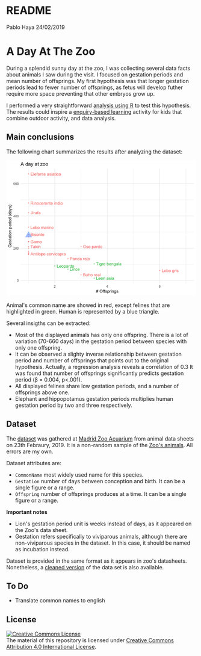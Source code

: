 README
================
Pablo Haya
24/02/2019

A Day At The Zoo
================

During a splendid sunny day at the zoo, I was collecting several data facts about animals I saw during the visit. I focused on gestation periods and mean number of offsprings. My first hypothesis was that longer gestation periods lead to fewer number of offsprings, as fetus will develop futher require more space preventing that other embryos grow up.

I performed a very straightforward [analysis using R](/scripts/analysis.R) to test this hypothesis. The results could inspire a [enquiry-based learning](https://en.wikipedia.org/wiki/Inquiry-based_learning) activity for kids that combine outdoor activity, and data analysis.

Main conclusions
----------------

The following chart summarizes the results after analyzing the dataset:

![](README_files/figure-markdown_github/main-chart-1.png)

Animal's common name are showed in red, except felines that are highlighted in green. Human is represented by a blue triangle.

Several insigths can be extracted:

-   Most of the displayed animals has only one offspring. There is a lot of variation (70-660 days) in the gestation period between species with only one offspring.
-   It can be observed a slighty inverse relationship between gestation period and number of offsprings that points out to the original hypothesis. Actually, a regression analysis reveals a correlation of 0.3 It was found that number of offsprings significantly predicts gestation period (β = 0.004, p&lt;.001).
-   All displayed felines share low gestation periods, and a number of offsprings above one.
-   Elephant and hippopotamus gestation periods multiplies human gestation period by two and three respectively.

Dataset
-------

The [dataset](/data/gestationoffsprings.csv) was gathered at [Madrid Zoo Acuarium](https://goo.gl/maps/ZUQfrk8Kr7A2) from animal data sheets on 23th Febraury, 2019. It is a non-random sample of the [Zoo's animals](https://www.zoomadrid.com/en/in-the-zoo/animals). All errors are my own.

Dataset attributes are:

-   `CommonName` most widely used name for this species.
-   `Gestation` number of days between conception and birth. It can be a single figure or a range.
-   `Offspring` number of offsprings produces at a time. It can be a single figure or a range.

**Important notes**

-   Lion's gestation period unit is weeks instead of days, as it appeared on the Zoo's data sheet.
-   Gestation refers specifically to viviparous animals, although there are non-viviparous species in the dataset. In this case, it should be named as incubation instead.

Dataset is provided in the same format as it appears in zoo's datasheets. Nonetheless, a [cleaned version](/data/gestationoffsprings_clean.csv) of the data set is also available.

To Do
-----

-   Translate common names to english

License
-------

<a rel="license" href="http://creativecommons.org/licenses/by/4.0/"><img alt="Creative Commons License" style="border-width:0" src="https://i.creativecommons.org/l/by/4.0/88x31.png" /></a><br />The material of this repository is licensed under <a rel="license" href="http://creativecommons.org/licenses/by/4.0/">Creative Commons Attribution 4.0 International License</a>.
